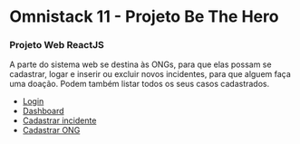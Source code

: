 # Omnistack 11 - Projeto Be The Hero

### Projeto Web ReactJS
A parte do sistema web se destina às ONGs, para que elas possam se cadastrar, logar e inserir ou excluir novos incidentes, para que alguem faça uma doação. Podem também listar todos os seus casos cadastrados.


+ [Login](https://github.com/andrerodrig/omnistack11/blob/master/screenshots/login.jpeg)
+ [Dashboard](https://github.com/andrerodrig/omnistack11/blob/master/screenshots/dashboard.jpeg)
+ [Cadastrar incidente](https://github.com/andrerodrig/omnistack11/blob/master/screenshots/newincident.jpeg)
+ [Cadastrar ONG](https://github.com/andrerodrig/omnistack11/blob/master/screenshots/cadastrar_ong.jpeg)
